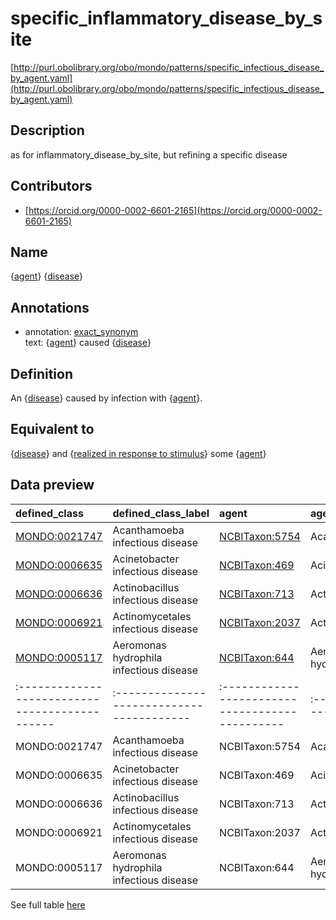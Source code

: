# specific_inflammatory_disease_by_site 

[http://purl.obolibrary.org/obo/mondo/patterns/specific_infectious_disease_by_agent.yaml](http://purl.obolibrary.org/obo/mondo/patterns/specific_infectious_disease_by_agent.yaml)
## Description 



as for inflammatory_disease_by_site, but refining a specific disease
## Contributors 
* [https://orcid.org/0000-0002-6601-2165](https://orcid.org/0000-0002-6601-2165) 
## Name 

{[agent](http://purl.obolibrary.org/obo/NCBITaxon_1)} {[disease](http://purl.obolibrary.org/obo/MONDO_0000001)}

## Annotations 

* annotation: [exact_synonym](http://www.geneontology.org/formats/oboInOwl#hasExactSynonym)  
text: {[agent](http://purl.obolibrary.org/obo/NCBITaxon_1)} caused {[disease](http://purl.obolibrary.org/obo/MONDO_0000001)}

## Definition 

An {[disease](http://purl.obolibrary.org/obo/MONDO_0000001)} caused by infection with {[agent](http://purl.obolibrary.org/obo/NCBITaxon_1)}.

## Equivalent to 

{[disease](http://purl.obolibrary.org/obo/MONDO_0000001)} and {[realized in response to stimulus](http://purl.obolibrary.org/obo/RO_0004028)} some {[agent](http://purl.obolibrary.org/obo/NCBITaxon_1)}

## Data preview 
| defined_class                                | defined_class_label                     | agent                                         | agent_label          | disease                                      | disease_label      |
|:---------------------------------------------|:----------------------------------------|:----------------------------------------------|:---------------------|:---------------------------------------------|:-------------------|
| [MONDO:0021747](http://purl.obolibrary.org/obo/MONDO_0021747) | Acanthamoeba infectious disease         | [NCBITaxon:5754](http://purl.obolibrary.org/obo/NCBITaxon_5754) | Acanthamoeba         | [MONDO:0005550](http://purl.obolibrary.org/obo/MONDO_0005550) | infectious disease |
| [MONDO:0006635](http://purl.obolibrary.org/obo/MONDO_0006635) | Acinetobacter infectious disease        | [NCBITaxon:469](http://purl.obolibrary.org/obo/NCBITaxon_469)  | Acinetobacter        | [MONDO:0005550](http://purl.obolibrary.org/obo/MONDO_0005550) | infectious disease |
| [MONDO:0006636](http://purl.obolibrary.org/obo/MONDO_0006636) | Actinobacillus infectious disease       | [NCBITaxon:713](http://purl.obolibrary.org/obo/NCBITaxon_713)  | Actinobacillus       | [MONDO:0005550](http://purl.obolibrary.org/obo/MONDO_0005550) | infectious disease |
| [MONDO:0006921](http://purl.obolibrary.org/obo/MONDO_0006921) | Actinomycetales infectious disease      | [NCBITaxon:2037](http://purl.obolibrary.org/obo/NCBITaxon_2037) | Actinomycetales      | [MONDO:0005550](http://purl.obolibrary.org/obo/MONDO_0005550) | infectious disease |
| [MONDO:0005117](http://purl.obolibrary.org/obo/MONDO_0005117) | Aeromonas hydrophila infectious disease | [NCBITaxon:644](http://purl.obolibrary.org/obo/NCBITaxon_644)  | Aeromonas hydrophila | [MONDO:0005550](http://purl.obolibrary.org/obo/MONDO_0005550) | infectious disease || defined:class                                | defined:class:label                     | agent                                         | agent:label          | disease                                      | disease:label      |
|:---------------------------------------------|:----------------------------------------|:----------------------------------------------|:---------------------|:---------------------------------------------|:-------------------|
| MONDO:0021747 | Acanthamoeba infectious disease         | NCBITaxon:5754 | Acanthamoeba         | MONDO:0005550 | infectious disease |
| MONDO:0006635 | Acinetobacter infectious disease        | NCBITaxon:469  | Acinetobacter        | MONDO:0005550 | infectious disease |
| MONDO:0006636 | Actinobacillus infectious disease       | NCBITaxon:713  | Actinobacillus       | MONDO:0005550 | infectious disease |
| MONDO:0006921 | Actinomycetales infectious disease      | NCBITaxon:2037 | Actinomycetales      | MONDO:0005550 | infectious disease |
| MONDO:0005117 | Aeromonas hydrophila infectious disease | NCBITaxon:644  | Aeromonas hydrophila | MONDO:0005550 | infectious disease |

See full table [here](https://github.com/monarch-initiative/mondo/blob/master/src/patterns/data/matches/specific_infectious_disease_by_agent.tsv) 
